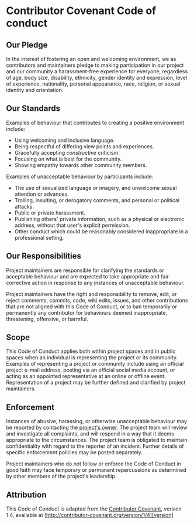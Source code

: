 # Contributor Covenant Code of conduct

## Our Pledge
In the interest of fostering an open and welcoming environment, we as contributors and maintainers pledge to making participation in our project and our community a harassment-free experience for everyone, regardless of
age, body size, disability, ethnicity, gender identity and expression, level of experience, nationality, personal
appearance, race, religion, or sexual identity and orientation.

## Our Standards
Examples of behaviour that contributes to creating a positive environment include:

* Using welcoming and inclusive language.
* Being respectful of differing view points and experiences.
* Gracefully accepting _constructive_ criticism.
* Focusing on what is best for the community.
* Showing empathy towards other community members.

Examples of unacceptable behaviour by participants include:

* The use of sexualized language or imagery, and unwelcome sexual attention or advances.
* Trolling, insulting, or derogatory comments, and personal or political attacks.
* Public or private harassment.
* Publishing others' private information, such as a physical or electronic address, without that user's
explicit permission.
* Other conduct which could be reasonably considered inappropriate in a professional setting.

## Our Responsibilities
Project maintainers are responsible for clarifying the standards or acceptable behaviour and are expected to
take appropriate and fair corrective action in response to any instances of unacceptable behaviour.

Project maintainers have the right and responsibility to remove, edit, or reject comments, commits, code, wiki
edits, issues, and other contributions that are not aligned with this Code of Conduct, or to ban temporarily or
permanently any contributor for behaviours deemed inappropriate, threatening, offensive, or harmful.

## Scope
This Code of Conduct applies both within project spaces and in public spaces when an individual is representing
the project or its community. Examples of representing a project or community include using an official project
e-mail address, posting via an official social media account, or acting as an appointed representative at an
online or offline event. Representation of a project may be further defined and clarified by project maintainers.

## Enforcement

Instances of abusive, harassing, or otherwise unacceptable behaviour may be reported by contacting the
[project's owner](project-owner). The project team will review and investigate all complaints, and
will respond in a way that it deems appropriate to the circumstances. The project team is obligated to maintain
confidentiality with regard to the reporter of an incident. Further details of specific enforcement policies may
be posted separately.

Project maintainers who do not follow or enforce the Code of Conduct in good faith may face temporary or permanent
repercussions as determined by other members of the project's leadership.

## Attribution
This Code of Conduct is adapted from the [Contributor Covenant][homepage], version 1.4, available at
[http://contributor-covenant.org/version/1/4][version]

[homepage]: http://contributor-covenant.org
[version]: http://contributor-covenant.org/version/1/4
[project-owner]: mailto:me@samantharachelb.ca

